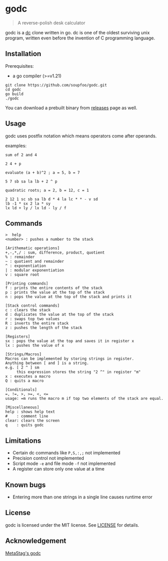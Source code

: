 # godc
> A reverse-polish desk calculator

godc is a [dc](https://en.wikipedia.org/wiki/Dc_(computer_program)) clone written in go. dc is one of the oldest surviving unix program, written even before the invention of C programming language.

## Installation
Prerequisites:
- a go compiler (>=v1.21)
```
git clone https://github.com/soupfoo/godc.git
cd godc
go build
./godc
```
You can download a prebuilt binary from [releases](https://github.com/soupfoo/godc/releases) page as well.

## Usage
godc uses postfix notation which means operators come after operands.

examples:
```
sum of 2 and 4

2 4 + p
```

```
evaluate (a + b)^2 ; a = 5, b = 7

5 7 sb sa la lb + 2 ^ p
```

```
quadratic roots; a = 2, b = 12, c = 1

2 12 1 sc sb sa lb d * 4 la lc * * - v sd
lb -1 * sx 2 la * sy
lx ld + ly / lx ld - ly / f
```

## Commands
```
>  help
<number> : pushes a number to the stack

[Arithematic operations]
+,-,*,/ : sum, difference, product, quotient
% : remainder
~ : quotient and remainder
^ : exponentiation
| : modular exponentiation
v : square root

[Printing commands]
f : prints the entire contents of the stack
p : prints the value at the top of the stack
n : pops the value at the top of the stack and prints it

[Stack control commands]
c : clears the stack
d : duplicates the value at the top of the stack
r : swaps top two values
R : inverts the entire stack
z : pushes the length of the stack

[Registers]
sx : pops the value at the top and saves it in register x
lx : pushes the value of x

[Strings/Macros]
Macros can be implemented by storing strings in register.
Anything between [ and ] is a string.
e.g. [ 2 ^ ] sm
     this expression stores the string "2 ^" in register "m"
x : executes a macro
Q : quits a macro

[Conditionals]
=, !=, >, >=, <, <=
usage: =m runs the macro m if top two elements of the stack are equal.

[Miscellaneous]
help : shows help text
#    : comment line
clear: clears the screen
q    : quits godc
```

## Limitations
- Certain dc commands like `P,S,:,;` not implemented
- Precision control not implemented
- Script mode `-e` and file mode `-f` not implemented
- A register can store only one value at a time

## Known bugs
- Entering more than one strings in a single line causes runtime error

## License
godc is licensed under the MIT license. See [LICENSE](./LICENSE) for details.

## Acknowledgement
[MetaStag's godc](https://github.com/MetaStag/godc)

